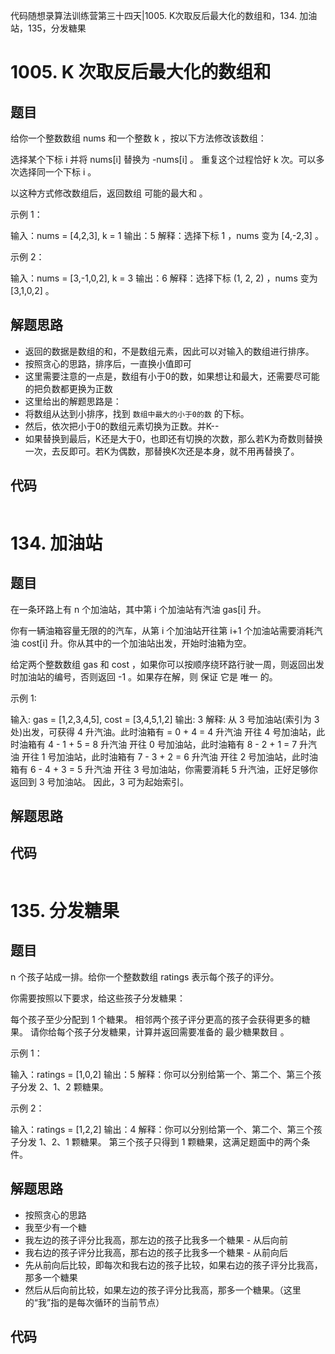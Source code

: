 代码随想录算法训练营第三十四天|1005. K次取反后最大化的数组和，134. 加油站，135，分发糖果


# 1005. K 次取反后最大化的数组和

## 题目

给你一个整数数组 nums 和一个整数 k ，按以下方法修改该数组：

选择某个下标 i 并将 nums[i] 替换为 -nums[i] 。
重复这个过程恰好 k 次。可以多次选择同一个下标 i 。

以这种方式修改数组后，返回数组 可能的最大和 。

示例 1：

输入：nums = [4,2,3], k = 1
输出：5
解释：选择下标 1 ，nums 变为 [4,-2,3] 。

示例 2：

输入：nums = [3,-1,0,2], k = 3
输出：6
解释：选择下标 (1, 2, 2) ，nums 变为 [3,1,0,2] 。


## 解题思路
- 返回的数据是数组的和，不是数组元素，因此可以对输入的数组进行排序。
- 按照贪心的思路，排序后，一直换小值即可
- 这里需要注意的一点是，数组有小于0的数，如果想让和最大，还需要尽可能的把负数都更换为正数
- 这里给出的解题思路是：
 - 将数组从达到小排序，找到 `数组中最大的小于0的数` 的下标。
 - 然后，依次把小于0的数组元素切换为正数。并K--
 - 如果替换到最后，K还是大于0，也即还有切换的次数，那么若K为奇数则替换一次，去反即可。若K为偶数，那替换K次还是本身，就不用再替换了。


## 代码
```cpp

```


# 134. 加油站

## 题目
在一条环路上有 n 个加油站，其中第 i 个加油站有汽油 gas[i] 升。

你有一辆油箱容量无限的的汽车，从第 i 个加油站开往第 i+1 个加油站需要消耗汽油 cost[i] 升。你从其中的一个加油站出发，开始时油箱为空。

给定两个整数数组 gas 和 cost ，如果你可以按顺序绕环路行驶一周，则返回出发时加油站的编号，否则返回 -1 。如果存在解，则 保证 它是 唯一 的。

示例 1:

输入: gas = [1,2,3,4,5], cost = [3,4,5,1,2]
输出: 3
解释:
从 3 号加油站(索引为 3 处)出发，可获得 4 升汽油。此时油箱有 = 0 + 4 = 4 升汽油
开往 4 号加油站，此时油箱有 4 - 1 + 5 = 8 升汽油
开往 0 号加油站，此时油箱有 8 - 2 + 1 = 7 升汽油
开往 1 号加油站，此时油箱有 7 - 3 + 2 = 6 升汽油
开往 2 号加油站，此时油箱有 6 - 4 + 3 = 5 升汽油
开往 3 号加油站，你需要消耗 5 升汽油，正好足够你返回到 3 号加油站。
因此，3 可为起始索引。

## 解题思路




## 代码
```cpp

```

# 135. 分发糖果


## 题目
n 个孩子站成一排。给你一个整数数组 ratings 表示每个孩子的评分。

你需要按照以下要求，给这些孩子分发糖果：

每个孩子至少分配到 1 个糖果。
相邻两个孩子评分更高的孩子会获得更多的糖果。
请你给每个孩子分发糖果，计算并返回需要准备的 最少糖果数目 。

示例 1：

输入：ratings = [1,0,2]
输出：5
解释：你可以分别给第一个、第二个、第三个孩子分发 2、1、2 颗糖果。


示例 2：

输入：ratings = [1,2,2]
输出：4
解释：你可以分别给第一个、第二个、第三个孩子分发 1、2、1 颗糖果。
     第三个孩子只得到 1 颗糖果，这满足题面中的两个条件。
 


## 解题思路
- 按照贪心的思路
 - 我至少有一个糖
 - 我左边的孩子评分比我高，那左边的孩子比我多一个糖果 - 从后向前
 - 我右边的孩子评分比我高，那右边的孩子比我多一个糖果 - 从前向后
- 先从前向后比较，即每次和我右边的孩子比较，如果右边的孩子评分比我高，那多一个糖果
- 然后从后向前比较，如果左边的孩子评分比我高，那多一个糖果。（这里的“我”指的是每次循环的当前节点）


## 代码
```cpp

```
